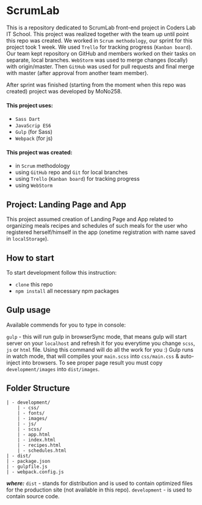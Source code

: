 # ScrumLab
This is a repository dedicated to ScrumLab front-end project in Coders Lab IT School. This project was realized together with the team up until point this repo was created. We worked in `Scrum methodology`, our sprint for this project took 1 week. We used `Trello` for tracking progress (`Kanban board`). Our team kept repository on GitHub and members worked on their tasks on separate, local branches. `WebStorm` was used to merge changes (locally) with origin/master. Then `GitHub` was used for pull requests and final merge with master (after approval from another team member).

After sprint was finished (starting from the moment when this repo was created) project was developed by MoNo258.

#### This project uses:
* `Sass Dart`
* `JavaScrip ES6`
* `Gulp` (for Sass)
* `Webpack` (for js)

#### This project was created:
* in `Scrum` methodology
* using `GitHub` repo and `Git` for local branches
* using `Trello` (`Kanban board`) for tracking progress
* using `WebStorm`

## Project: Landing Page and App

This project assumed creation of Landing Page and App related to organizing meals recipes and schedules of such meals for the user who registered herself/himself in the app (onetime registration with name saved in `localStorage`).

## How to start
To start development follow this instruction:

* `clone` this repo
* `npm install` all necessary npm packages


## Gulp usage
Available commends for you to type in console:

`gulp` - this will run gulp in browserSync mode, that means gulp will start server on your `localhost` and refresh it for you everytime you change `scss`, `js` or `html` file. Using this command will do all the work for you :) Gulp runs in watch mode, that will compiles your `main.scss` into `css/main.css` & auto-inject into browsers.
 To see proper page result you must copy `development/images` into `dist/images`.


## Folder Structure
```
| - development/
	| - css/      
	| - fonts/
	| - images/  
	| - js/
	| - scss/
	| - app.html  
	| - index.html  
	| - recipes.html    
	| - schedules.html
| - dist/
| - package.json
| - gulpfile.js
| - webpack.config.js
```

***where:***
`dist` - stands for distribution and is used to contain optimized files for the production site (not available in this repo).
`development`  - is used to contain source code.

